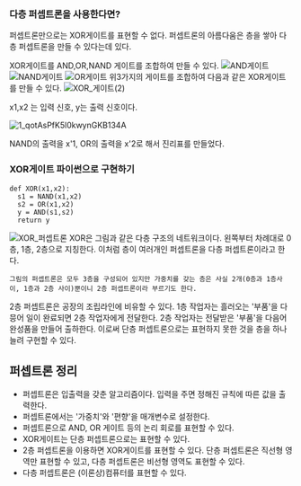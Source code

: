 ### 다층 퍼셉트론을 사용한다면?
퍼셉트론만으로는 XOR게이트를 표현할 수 없다.
퍼셉트론의 아름다움은 층을 쌓아 다층 퍼셉트론을 만들 수 있다는데 있다.

XOR게이트를 AND,OR,NAND 게이트를 조합하여 만들 수 있다.
![AND게이트](https://github.com/user-attachments/assets/8dddce72-2a22-408b-8e56-be9a01031dab)
![NAND게이트](https://github.com/user-attachments/assets/95d8890b-264c-4786-a76e-7a18f65e5d14)
![OR게이트](https://github.com/user-attachments/assets/6c508cc0-dabd-4037-9584-a07155f68bea)
위3가지의 게이트를 조합하여 다음과 같은 XOR게이트를 만들 수 있다.
![XOR_게이트(2)](https://github.com/user-attachments/assets/b5c7dddd-72de-4ec3-9681-c32137232ad8)

x1,x2 는 입력 신호, y는 출력 신호이다.

![1_qotAsPfK5l0kwynGKB134A](https://github.com/user-attachments/assets/46750626-1e9a-4d5a-a6b3-a49738ee4b6e)

NAND의 출력을 x'1, OR의 출력을 x'2로 해서 진리표를 만들었다.

### XOR게이트 파이썬으로 구현하기

```
def XOR(x1,x2):
  s1 = NAND(x1,x2)
  s2 = OR(x1,x2)
  y = AND(s1,s2)
  return y
  ```
![XOR_퍼셉트론](https://github.com/user-attachments/assets/0f468311-2dd2-47da-8ebb-f8886b27bcc5)
XOR은 그림과 같은 다층 구조의 네트워크이다.
왼쪽부터 차례대로 0층, 1층, 2층으로 지칭한다.
이처럼 층이 여러개인 퍼셉트론을 다층 퍼셉트론이라고 한다.

```
그림의 퍼셉트론은 모두 3층을 구성되어 있지만 가중치를 갖는 층은 사실 2개(0층과 1층사이, 1층과 2층 사이)뿐이니 2층 퍼셉트론이라 부르기도 한다.
```
2층 퍼셉트론은 공장의 조립라인에 비유할 수 있다. 1층 작업자는 흘러오는 '부품'을 다믕어 일이 완료되면 2층 작업자에게 전달한다. 2층 작업자는 전달받은 '부품'을 다음어 완성품을 만들어 출하한다.
이로써 단층 퍼셉트론으로는 표현하지 못한 것을 층을 하나 늘려 구현할 수 있다.


## 퍼셉트론 정리
- 퍼셉트론은 입출력을 갖춘 알고리즘이다. 입력을 주면 정해진 규칙에 따른 값을 출력한다.
- 퍼셉트론에서는 '가중치'와 '편향'을 매개변수로 설정한다.
- 퍼셉트론으로 AND, OR 게이트 등의 논리 회로를 표현할 수 있다.
- XOR게이트는 단층 퍼셉트론으로는 표현할 수 있다.
- 2층 퍼셉트론을 이용하면 XOR게이트를 표현할 수 있다.
단층 퍼셉트론은 직선형 영역만 표현할 수 있고, 다층 퍼셉트론은 비선형 영역도 표현할 수 있다.
- 다층 퍼셉트론은 (이론상)컴퓨터를 표현할 수 있다.